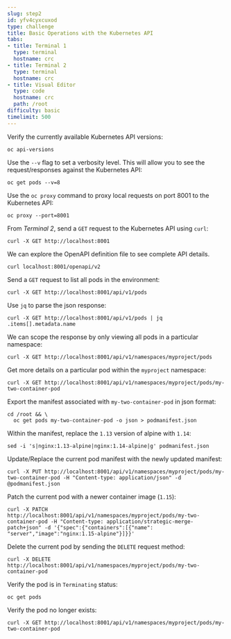 ```yaml
---
slug: step2
id: yfv4cyxcuxod
type: challenge
title: Basic Operations with the Kubernetes API
tabs:
- title: Terminal 1
  type: terminal
  hostname: crc
- title: Terminal 2
  type: terminal
  hostname: crc
- title: Visual Editor
  type: code
  hostname: crc
  path: /root
difficulty: basic
timelimit: 500
---
```

Verify the currently available Kubernetes API versions:

```
oc api-versions
```

Use the `--v` flag to set a verbosity level. This will allow you to see the request/responses against the Kubernetes API:

```
oc get pods --v=8
```

Use the `oc proxy` command to proxy local requests on port 8001 to the Kubernetes API:

```
oc proxy --port=8001
```

From *Terminal 2*, send a `GET` request to the Kubernetes API using `curl`:

```
curl -X GET http://localhost:8001
```

We can explore the OpenAPI definition file to see complete API details.

```
curl localhost:8001/openapi/v2
```

Send a `GET` request to list all pods in the environment:

```
curl -X GET http://localhost:8001/api/v1/pods
```

Use `jq` to parse the json response:

```
curl -X GET http://localhost:8001/api/v1/pods | jq .items[].metadata.name
```

We can scope the response by only viewing all pods in a particular namespace:

```
curl -X GET http://localhost:8001/api/v1/namespaces/myproject/pods
```

Get more details on a particular pod within the `myproject` namespace:

```
curl -X GET http://localhost:8001/api/v1/namespaces/myproject/pods/my-two-container-pod
```

Export the manifest associated with `my-two-container-pod` in json format:

```
cd /root && \
  oc get pods my-two-container-pod -o json > podmanifest.json
```

Within the manifest, replace the `1.13` version of alpine with `1.14`:

```
sed -i 's|nginx:1.13-alpine|nginx:1.14-alpine|g' podmanifest.json
```

Update/Replace the current pod manifest with the newly updated manifest:

```
curl -X PUT http://localhost:8001/api/v1/namespaces/myproject/pods/my-two-container-pod -H "Content-type: application/json" -d @podmanifest.json
```

Patch the current pod with a newer container image (`1.15`):

```
curl -X PATCH http://localhost:8001/api/v1/namespaces/myproject/pods/my-two-container-pod -H "Content-type: application/strategic-merge-patch+json" -d '{"spec":{"containers":[{"name": "server","image":"nginx:1.15-alpine"}]}}'
```

Delete the current pod by sending the `DELETE` request method:

```
curl -X DELETE http://localhost:8001/api/v1/namespaces/myproject/pods/my-two-container-pod
```

Verify the pod is in `Terminating` status:

```
oc get pods
```

Verify the pod no longer exists:

```
curl -X GET http://localhost:8001/api/v1/namespaces/myproject/pods/my-two-container-pod
```
